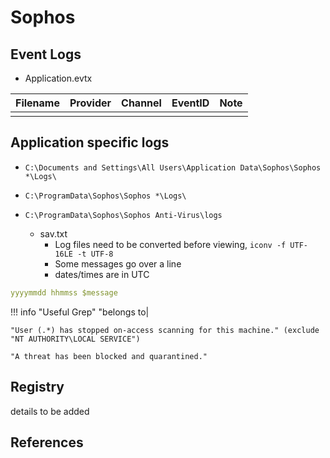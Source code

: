 # Sophos

## Event Logs

* Application.evtx

|Filename|Provider|Channel|EventID|Note
|-|-|-|-|-
|||||

## Application specific logs

* `C:\Documents and Settings\All Users\Application Data\Sophos\Sophos *\Logs\`
* `C:\ProgramData\Sophos\Sophos *\Logs\`

* `C:\ProgramData\Sophos\Sophos Anti-Virus\logs`
    *  sav.txt
        * Log files need to be converted before viewing, `iconv -f UTF-16LE -t UTF-8`
        * Some messages go over a line
        * dates/times are in UTC


``` yaml title="Example"
yyyymmdd hhmmss $message
```

!!! info "Useful Grep"
    "belongs to|

    "User (.*) has stopped on-access scanning for this machine." (exclude "NT AUTHORITY\LOCAL SERVICE")

    "A threat has been blocked and quarantined."

## Registry

details to be added

## References
[^1]: [Sophos Central Endpoint and Sophos Central Server: Information on Windows log files](https://community.sophos.com/kb/en-us/133912)
[^2]: [Sophos Endpoint Security and Control: Information on Windows log files](https://support.sophos.com/support/s/article/KB-000033591?language=en_US)